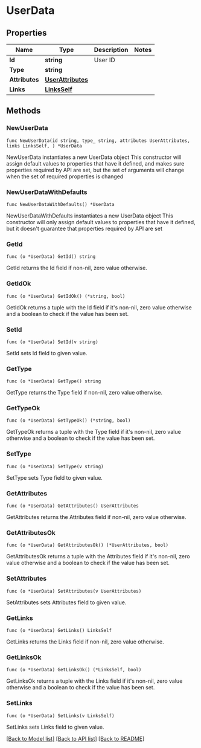 # UserData

## Properties

Name | Type | Description | Notes
------------ | ------------- | ------------- | -------------
**Id** | **string** | User ID | 
**Type** | **string** |  | 
**Attributes** | [**UserAttributes**](UserAttributes.md) |  | 
**Links** | [**LinksSelf**](LinksSelf.md) |  | 

## Methods

### NewUserData

`func NewUserData(id string, type_ string, attributes UserAttributes, links LinksSelf, ) *UserData`

NewUserData instantiates a new UserData object
This constructor will assign default values to properties that have it defined,
and makes sure properties required by API are set, but the set of arguments
will change when the set of required properties is changed

### NewUserDataWithDefaults

`func NewUserDataWithDefaults() *UserData`

NewUserDataWithDefaults instantiates a new UserData object
This constructor will only assign default values to properties that have it defined,
but it doesn't guarantee that properties required by API are set

### GetId

`func (o *UserData) GetId() string`

GetId returns the Id field if non-nil, zero value otherwise.

### GetIdOk

`func (o *UserData) GetIdOk() (*string, bool)`

GetIdOk returns a tuple with the Id field if it's non-nil, zero value otherwise
and a boolean to check if the value has been set.

### SetId

`func (o *UserData) SetId(v string)`

SetId sets Id field to given value.


### GetType

`func (o *UserData) GetType() string`

GetType returns the Type field if non-nil, zero value otherwise.

### GetTypeOk

`func (o *UserData) GetTypeOk() (*string, bool)`

GetTypeOk returns a tuple with the Type field if it's non-nil, zero value otherwise
and a boolean to check if the value has been set.

### SetType

`func (o *UserData) SetType(v string)`

SetType sets Type field to given value.


### GetAttributes

`func (o *UserData) GetAttributes() UserAttributes`

GetAttributes returns the Attributes field if non-nil, zero value otherwise.

### GetAttributesOk

`func (o *UserData) GetAttributesOk() (*UserAttributes, bool)`

GetAttributesOk returns a tuple with the Attributes field if it's non-nil, zero value otherwise
and a boolean to check if the value has been set.

### SetAttributes

`func (o *UserData) SetAttributes(v UserAttributes)`

SetAttributes sets Attributes field to given value.


### GetLinks

`func (o *UserData) GetLinks() LinksSelf`

GetLinks returns the Links field if non-nil, zero value otherwise.

### GetLinksOk

`func (o *UserData) GetLinksOk() (*LinksSelf, bool)`

GetLinksOk returns a tuple with the Links field if it's non-nil, zero value otherwise
and a boolean to check if the value has been set.

### SetLinks

`func (o *UserData) SetLinks(v LinksSelf)`

SetLinks sets Links field to given value.



[[Back to Model list]](../README.md#documentation-for-models) [[Back to API list]](../README.md#documentation-for-api-endpoints) [[Back to README]](../README.md)


